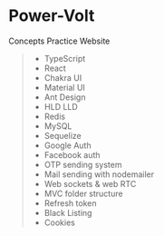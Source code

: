 # Power-Volt
Concepts Practice Website

> - TypeScript
> - React 
> - Chakra UI 
> - Material UI 
> - Ant Design
> - HLD LLD
> - Redis
> - MySQL 
> - Sequelize
> - Google Auth
> - Facebook auth
> - OTP sending system
> - Mail sending with nodemailer
> - Web sockets & web RTC
> - MVC folder structure
> - Refresh token
> - Black Listing
> - Cookies
